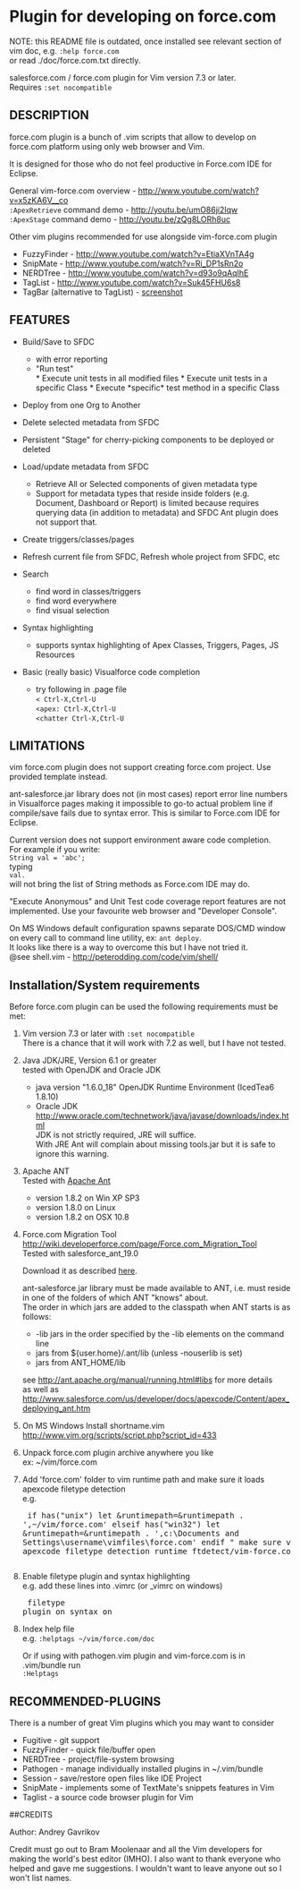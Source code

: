 # Plugin for developing on force.com      

NOTE: this README file is outdated, once installed see relevant section of 
vim doc, e.g. `:help force.com`  
or read ./doc/force.com.txt directly.


salesforce.com / force.com plugin for Vim version 7.3 or later.  
Requires `:set nocompatible`


## DESCRIPTION                                             

force.com plugin is a bunch of .vim scripts that allow to develop on force.com 
platform using only web browser and Vim.

It is designed for those who do not feel productive in Force.com IDE for Eclipse.

General vim-force.com overview - http://www.youtube.com/watch?v=x5zKA6V__co  
`:ApexRetrieve` command demo - http://youtu.be/umO86ji2Iqw  
`:ApexStage` command demo - http://youtu.be/zQg8LORh8uc

Other vim plugins recommended for use alongside vim-force.com plugin  
* FuzzyFinder - http://www.youtube.com/watch?v=EtiaXVnTA4g  
* SnipMate - http://www.youtube.com/watch?v=Ri_DP1sRn2o  
* NERDTree - http://www.youtube.com/watch?v=d93o9qAqIhE  
* TagList - http://www.youtube.com/watch?v=Suk45FHU6s8  
* TagBar (alternative to TagList) - [screenshot](https://f.cloud.github.com/assets/115889/378070/f8d241b0-a513-11e2-802e-d4419aac586d.png)

## FEATURES

* Build/Save to SFDC
	- with error reporting
	- "Run test"
	<ul>
	* Execute unit tests in all modified files
	* Execute unit tests in a specific Class
	* Execute *specific* test method in a specific Class
	</ul>

* Deploy from one Org to Another

* Delete selected metadata from SFDC

* Persistent "Stage" for cherry-picking components to be deployed or deleted

* Load/update metadata from SFDC
	- Retrieve All or Selected components of given metadata type
	- Support for metadata types that reside inside folders (e.g. Document, Dashboard or Report) is limited because requires querying data (in addition to metadata) and SFDC Ant plugin does not support that.

* Create triggers/classes/pages

* Refresh current file from SFDC, Refresh whole project from SFDC, etc

* Search
	- find word in classes/triggers
	- find word everywhere
	- find visual selection

* Syntax highlighting
	- supports syntax highlighting of Apex Classes, Triggers, Pages, JS Resources

* Basic (really basic) Visualforce code completion
	- try following in .page file  
      `< Ctrl-X,Ctrl-U`  
      `<apex: Ctrl-X,Ctrl-U`  
      `<chatter Ctrl-X,Ctrl-U`


## LIMITATIONS

vim force.com plugin does not support creating force.com project. Use provided
template instead.

ant-salesforce.jar library does not (in most cases) report error line numbers
in Visualforce pages making it impossible to go-to actual problem line if
compile/save fails due to syntax error. This is similar to Force.com IDE for
Eclipse.

Current version does not support environment aware code completion.  
For example if you write:  
	`String val = 'abc';`  
typing  
	`val.`  
will not bring the list of String methods as Force.com IDE may do.

"Execute Anonymous" and Unit Test code coverage report features are not implemented.
Use your favourite web browser and "Developer Console".

On MS Windows default configuration spawns separate DOS/CMD window on every call
to command line utility, ex: `ant deploy`.  
It looks like there is a way to overcome this but I have not tried it.  
@see shell.vim - http://peterodding.com/code/vim/shell/


## Installation/System requirements 

Before force.com plugin can be used the following requirements must be met:

1. Vim version 7.3 or later with `:set nocompatible`  
	There is a chance that it will work with 7.2 as well, but I have not tested.

2. Java JDK/JRE, Version 6.1 or greater  
   tested with OpenJDK and Oracle JDK
   - java version "1.6.0_18" OpenJDK Runtime Environment (IcedTea6 1.8.10)
   - Oracle JDK
     http://www.oracle.com/technetwork/java/javase/downloads/index.html       
JDK is not strictly required, JRE will suffice.  
With JRE Ant will complain about missing tools.jar but it is safe to ignore this warning.  
  
3. Apache ANT  
   Tested with [Apache Ant](http://ant.apache.org/) 
   - version 1.8.2 on Win XP SP3
   - version 1.8.0 on Linux
   - version 1.8.2 on OSX 10.8

4. Force.com Migration Tool  
    http://wiki.developerforce.com/page/Force.com_Migration_Tool  
	Tested with salesforce_ant_19.0

    Download it as described [here](http://www.salesforce.com/us/developer/docs/daas/index_Left.htm#StartTopic=Content/forcemigrationtool_install.htm).

    ant-salesforce.jar library must be made available to ANT, i.e. must reside in one of the folders of which ANT "knows" about.  
    The order in which jars are added to the classpath when ANT starts is as follows:  
    * -lib jars in the order specified by the -lib elements on the command line
    * jars from ${user.home}/.ant/lib (unless -nouserlib is set)
    * jars from ANT_HOME/lib  

    see http://ant.apache.org/manual/running.html#libs for more details  
    as well as  
    http://www.salesforce.com/us/developer/docs/apexcode/Content/apex_deploying_ant.htm

5. On MS Windows Install shortname.vim  
    http://www.vim.org/scripts/script.php?script_id=433

6. Unpack force.com plugin archive anywhere you like  
	ex: ~/vim/force.com

7. Add 'force.com' folder to vim runtime path and make sure it loads apexcode filetype detection  
e.g.<pre>
	if has("unix")
		let &runtimepath=&runtimepath . ',~/vim/force.com'
	elseif has("win32")
		let &runtimepath=&runtimepath . ',c:\Documents and Settings\username\vimfiles\force.com'
	endif
	" make sure vim loads apexcode filetype detection
	runtime ftdetect/vim-force.com.vim
</pre>

8. Enable filetype plugin and syntax highlighting  
e.g. add these lines into .vimrc (or _vimrc on windows)<pre>
	filetype plugin on
	syntax on
</pre>

8. Index help file  
e.g.
    `:helptags ~/vim/force.com/doc`

    Or if using with pathogen.vim plugin and vim-force.com is in .vim/bundle run  
    `:Helptags`


## RECOMMENDED-PLUGINS                             

There is a number of great Vim plugins which you may want to consider  
- Fugitive - git support  
- FuzzyFinder - quick file/buffer open  
- NERDTree - project/file-system browsing  
- Pathogen - manage individually installed plugins in ~/.vim/bundle  
- Session - save/restore open files like IDE Project  
- SnipMate - implements some of TextMate's snippets features in Vim  
- Taglist - a source code browser plugin for Vim  


##CREDITS                                                     

Author: Andrey Gavrikov 

Credit must go out to Bram Moolenaar and all the Vim developers for
making the world's best editor (IMHO). I also want to thank everyone who
helped and gave me suggestions. I wouldn't want to leave anyone out so I
won't list names.

